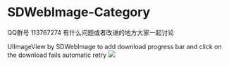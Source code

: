 SDWebImage-Category
===================
QQ群号 113767274 有什么问题或者改进的地方大家一起讨论

UIImageView by SDWebImage to add download progress bar and click on the download fails automatic retry
![](https://raw.githubusercontent.com/li6185377/SDWebImage-Category/master/demo.gif)

